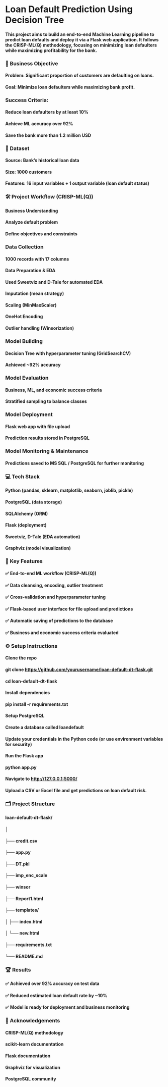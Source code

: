 # Loan Default Prediction Using Decision Tree
#### This project aims to build an end-to-end Machine Learning pipeline to predict loan defaults and deploy it via a Flask web application. It follows the CRISP-ML(Q) methodology, focusing on minimizing loan defaulters while maximizing profitability for the bank.

### 🚀 Business Objective 
#### Problem: Significant proportion of customers are defaulting on loans.
#### Goal: Minimize loan defaulters while maximizing bank profit.

### Success Criteria:
#### Reduce loan defaulters by at least 10%
#### Achieve ML accuracy over 92%
#### Save the bank more than 1.2 million USD

### 📁 Dataset
#### Source: Bank’s historical loan data
#### Size: 1000 customers
#### Features: 16 input variables + 1 output variable (loan default status)

### 🛠️ Project Workflow (CRISP-ML(Q))

#### Business Understanding
#### Analyze default problem
#### Define objectives and constraints

### Data Collection
#### 1000 records with 17 columns
#### Data Preparation & EDA
#### Used Sweetviz and D-Tale for automated EDA
#### Imputation (mean strategy)
#### Scaling (MinMaxScaler)
#### OneHot Encoding
#### Outlier handling (Winsorization)

### Model Building
#### Decision Tree with hyperparameter tuning (GridSearchCV)
#### Achieved ~92% accuracy

### Model Evaluation
#### Business, ML, and economic success criteria
#### Stratified sampling to balance classes

### Model Deployment
#### Flask web app with file upload

#### Prediction results stored in PostgreSQL

### Model Monitoring & Maintenance
#### Predictions saved to MS SQL / PostgreSQL for further monitoring

### 💻 Tech Stack
#### Python (pandas, sklearn, matplotlib, seaborn, joblib, pickle)

#### PostgreSQL (data storage)
#### SQLAlchemy (ORM)
#### Flask (deployment)
#### Sweetviz, D-Tale (EDA automation)
#### Graphviz (model visualization)

### 📝 Key Features

#### ✅ End-to-end ML workflow (CRISP-ML(Q))
#### ✅ Data cleansing, encoding, outlier treatment
#### ✅ Cross-validation and hyperparameter tuning
#### ✅ Flask-based user interface for file upload and predictions
#### ✅ Automatic saving of predictions to the database
#### ✅ Business and economic success criteria evaluated

### ⚙️ Setup Instructions

#### Clone the repo
#### git clone https://github.com/yourusername/loan-default-dt-flask.git
#### cd loan-default-dt-flask
#### Install dependencies
#### pip install -r requirements.txt
#### Setup PostgreSQL
#### Create a database called loandefault
#### Update your credentials in the Python code (or use environment variables for security)

#### Run the Flask app
#### python app.py
#### Navigate to http://127.0.0.1:5000/
#### Upload a CSV or Excel file and get predictions on loan default risk.

### 🗂️ Project Structure
#### loan-default-dt-flask/
#### │
#### ├── credit.csv
#### ├── app.py
#### ├── DT.pkl
#### ├── imp_enc_scale
#### ├── winsor
#### ├── Report1.html
#### ├── templates/
#### │   ├── index.html
#### │   └── new.html
#### ├── requirements.txt
#### └── README.md

### 🏆 Results
#### ✅ Achieved over 92% accuracy on test data
#### ✅ Reduced estimated loan default rate by ~10%
#### ✅ Model is ready for deployment and business monitoring

### 🙌 Acknowledgements
#### CRISP-ML(Q) methodology
#### scikit-learn documentation
#### Flask documentation
#### Graphviz for visualization
#### PostgreSQL community



